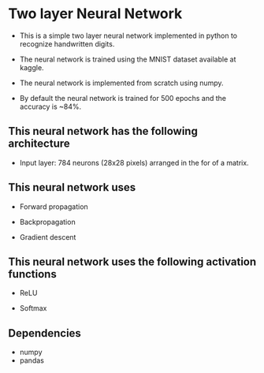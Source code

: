 # Two layer Neural Network

- This is a simple two layer neural network implemented in python to recognize handwritten digits.

- The neural network is trained using the MNIST dataset available at kaggle.

- The neural network is implemented from scratch using numpy.

- By default the neural network is trained for 500 epochs and the accuracy is ~84%.

## This neural network has the following architecture

- Input layer: 784 neurons (28x28 pixels) arranged in the for of a matrix.

## This neural network uses

- Forward propagation

- Backpropagation

- Gradient descent

## This neural network uses the following activation functions

- ReLU

- Softmax

## Dependencies

- numpy
- pandas

